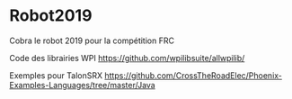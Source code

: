 # Robot2019
Cobra le robot 2019 pour la compétition FRC

Code des librairies WPI
https://github.com/wpilibsuite/allwpilib/

Exemples pour TalonSRX
https://github.com/CrossTheRoadElec/Phoenix-Examples-Languages/tree/master/Java 
